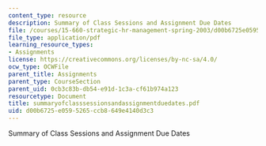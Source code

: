 ```yaml
---
content_type: resource
description: Summary of Class Sessions and Assignment Due Dates
file: /courses/15-660-strategic-hr-management-spring-2003/d00b6725e0595265ccb8649e4140d3c3_summaryofclasssessionsandassignmentduedates.pdf
file_type: application/pdf
learning_resource_types:
- Assignments
license: https://creativecommons.org/licenses/by-nc-sa/4.0/
ocw_type: OCWFile
parent_title: Assignments
parent_type: CourseSection
parent_uid: 0cb3c83b-db54-e91d-1c3a-cf61b974a123
resourcetype: Document
title: summaryofclasssessionsandassignmentduedates.pdf
uid: d00b6725-e059-5265-ccb8-649e4140d3c3
---
```

Summary of Class Sessions and Assignment Due Dates
